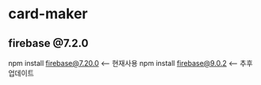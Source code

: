# card-maker

## firebase @7.2.0

npm install firebase@7.20.0 <-- 현재사용
npm install firebase@9.0.2 <-- 추후 업데이트
